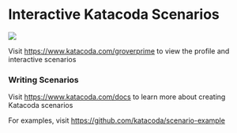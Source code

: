 # Interactive Katacoda Scenarios

[![](http://shields.katacoda.com/katacoda/groverprime/count.svg)](https://www.katacoda.com/groverprime "Get your profile on Katacoda.com")

Visit https://www.katacoda.com/groverprime to view the profile and interactive scenarios

### Writing Scenarios
Visit https://www.katacoda.com/docs to learn more about creating Katacoda scenarios

For examples, visit https://github.com/katacoda/scenario-example
